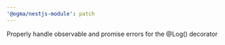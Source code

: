 ```yaml
---
'@ogma/nestjs-module': patch
---
```


Properly handle observable and promise errors for the @Log() decorator
